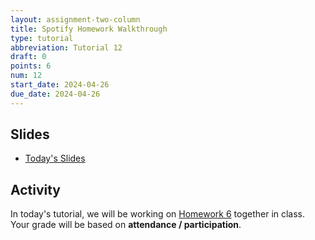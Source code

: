 ```yaml
---
layout: assignment-two-column
title: Spotify Homework Walkthrough
type: tutorial
abbreviation: Tutorial 12
draft: 0
points: 6
num: 12
start_date: 2024-04-26
due_date: 2024-04-26
---
```


## Slides
* <a href="https://docs.google.com/presentation/d/1ZLc3Bch_EDVxKmHJivyYMh64bQNTt_mYHwmL1ioWxow/edit?usp=sharing" target="_blank">Today's Slides</a>

## Activity
In today's tutorial, we will be working on [Homework 6](hw06) together in class. Your grade will be based on **attendance / participation**.
